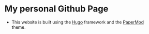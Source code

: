 # My personal Github Page

- This website is built using the [Hugo](https://gohugo.io/) framework and the [PaperMod](https://github.com/adityatelange/hugo-PaperMod) theme.
